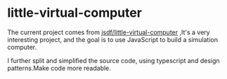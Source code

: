 # little-virtual-computer

The current project comes from [jsdf/little-virtual-computer](https://github.com/jsdf/little-virtual-computer) ,It's a very interesting project, and the goal is to use JavaScript to build a simulation computer.
 
I further split and simplified the source code, using typescript and design patterns.Make code more readable.

